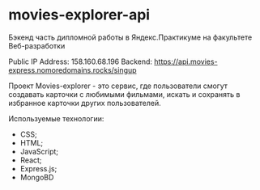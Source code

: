 # movies-explorer-api
Бэкенд часть дипломной работы в Яндекс.Практикуме на факультете Веб-разработки

Public IP Address: 158.160.68.196
Backend: https://api.movies-express.nomoredomains.rocks/singup

Проект Movies-explorer - это сервис, где пользователи смогут создавать карточки с любимыми фильмами, искать и сохранять в избранное карточки других пользователей. 

Используемые технологии:
- CSS;
- HTML;
- JavaScript;
- React;
- Express.js;
- MongoBD 



 


